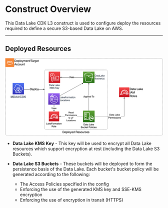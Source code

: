 # Construct Overview

This Data Lake CDK L3 construct is used to configure deploy the resources required to define a secure S3-based Data Lake on AWS.

***

## Deployed Resources

![DataLake](docs/DataLake.png)

* **Data Lake KMS Key** - This key will be used to encrypt all Data Lake resources which support encryption at rest (including the Data Lake S3 Buckets).

* **Data Lake S3 Buckets** - These buckets will be deployed to form the persistence basis of the Data Lake. Each bucket's bucket policy will be generated according to the following:
  * The Access Policies specified in the config
  * Enforcing the use of the generated KMS key and SSE-KMS encryption
  * Enforcing the use of encryption in transit (HTTPS)
  
